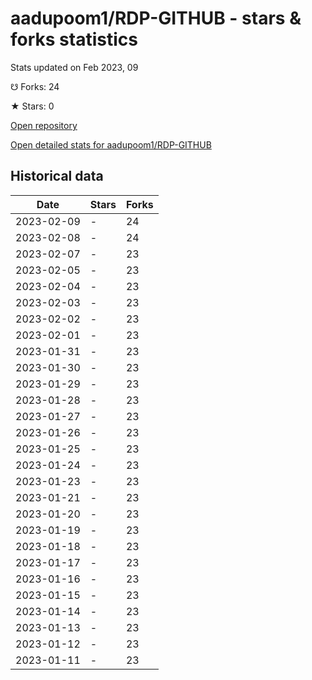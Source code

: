 # aadupoom1/RDP-GITHUB - stars & forks statistics

Stats updated on Feb 2023, 09

☋ Forks: 24

★ Stars: 0

[Open repository](https://github.com/aadupoom1/RDP-GITHUB)

[Open detailed stats for aadupoom1/RDP-GITHUB](https://reviewgithub.com/rep/aadupoom1/RDP-GITHUB)

## Historical data
| Date | Stars | Forks |
|------|-------|-------|
| 2023-02-09 | - | 24 | 
| 2023-02-08 | - | 24 | 
| 2023-02-07 | - | 23 | 
| 2023-02-05 | - | 23 | 
| 2023-02-04 | - | 23 | 
| 2023-02-03 | - | 23 | 
| 2023-02-02 | - | 23 | 
| 2023-02-01 | - | 23 | 
| 2023-01-31 | - | 23 | 
| 2023-01-30 | - | 23 | 
| 2023-01-29 | - | 23 | 
| 2023-01-28 | - | 23 | 
| 2023-01-27 | - | 23 | 
| 2023-01-26 | - | 23 | 
| 2023-01-25 | - | 23 | 
| 2023-01-24 | - | 23 | 
| 2023-01-23 | - | 23 | 
| 2023-01-21 | - | 23 | 
| 2023-01-20 | - | 23 | 
| 2023-01-19 | - | 23 | 
| 2023-01-18 | - | 23 | 
| 2023-01-17 | - | 23 | 
| 2023-01-16 | - | 23 | 
| 2023-01-15 | - | 23 | 
| 2023-01-14 | - | 23 | 
| 2023-01-13 | - | 23 | 
| 2023-01-12 | - | 23 | 
| 2023-01-11 | - | 23 | 

